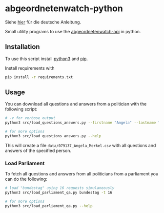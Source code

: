 # abgeordnetenwatch-python

Siehe [hier](README_de.md) für die deutsche Anleitung.

Small utility programs to use the [abgeordnetenwatch-api](https://www.abgeordnetenwatch.de/) in python.

## Installation

To use this script install [python3](https://www.python.org/) and [pip](https://packaging.python.org/en/latest/tutorials/installing-packages/).

Install requirements with
```sh
pip install -r requirements.txt
```

## Usage

You can download all questions and answers from a politician with the following script:

```sh
# -v for verbose output
python3 src/load_questions_answers.py --firstname "Angela" --lastname "Merkel"

# for more options
python3 src/load_questions_answers.py --help
```

This will create a file `data/079137_Angela_Merkel.csv` with all questions and answers of the specified person.

### Load Parliament
To fetch all questions and answers from all politicians from a parliament you can do the following:
```sh
# load "bundestag" using 16 requests simulaneously
python3 src/load_parliament_qa.py bundestag -t 16

# for more options
python3 src/load_parliament_qa.py --help
```
